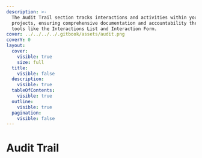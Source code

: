 ```yaml
---
description: >-
  The Audit Trail section tracks interactions and activities within your
  projects, ensuring comprehensive documentation and accountability through
  tools like the Interactions List and Interaction Form.
cover: ../../../../.gitbook/assets/audit.png
coverY: 0
layout:
  cover:
    visible: true
    size: full
  title:
    visible: false
  description:
    visible: true
  tableOfContents:
    visible: true
  outline:
    visible: true
  pagination:
    visible: false
---
```


# Audit Trail

